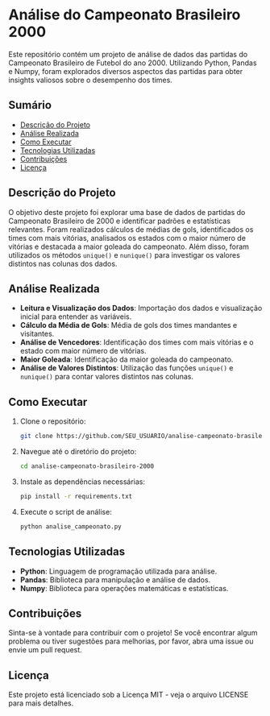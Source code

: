 # Análise do Campeonato Brasileiro 2000

Este repositório contém um projeto de análise de dados das partidas do Campeonato Brasileiro de Futebol do ano 2000. Utilizando Python, Pandas e Numpy, foram explorados diversos aspectos das partidas para obter insights valiosos sobre o desempenho dos times.

## Sumário

- [Descrição do Projeto](#descrição-do-projeto)
- [Análise Realizada](#análise-realizada)
- [Como Executar](#como-executar)
- [Tecnologias Utilizadas](#tecnologias-utilizadas)
- [Contribuições](#contribuições)
- [Licença](#licença)

## Descrição do Projeto

O objetivo deste projeto foi explorar uma base de dados de partidas do Campeonato Brasileiro de 2000 e identificar padrões e estatísticas relevantes. Foram realizados cálculos de médias de gols, identificados os times com mais vitórias, analisados os estados com o maior número de vitórias e destacada a maior goleada do campeonato. Além disso, foram utilizados os métodos `unique()` e `nunique()` para investigar os valores distintos nas colunas dos dados.

## Análise Realizada

- **Leitura e Visualização dos Dados**: Importação dos dados e visualização inicial para entender as variáveis.
- **Cálculo da Média de Gols**: Média de gols dos times mandantes e visitantes.
- **Análise de Vencedores**: Identificação dos times com mais vitórias e o estado com maior número de vitórias.
- **Maior Goleada**: Identificação da maior goleada do campeonato.
- **Análise de Valores Distintos**: Utilização das funções `unique()` e `nunique()` para contar valores distintos nas colunas.

## Como Executar

1. Clone o repositório:
   ```bash
   git clone https://github.com/SEU_USUARIO/analise-campeonato-brasileiro-2000.git
2. Navegue até o diretório do projeto:
    ```bash
    cd analise-campeonato-brasileiro-2000
3. Instale as dependências necessárias:
    ```bash
    pip install -r requirements.txt
4. Execute o script de análise:
    ```bash
    python analise_campeonato.py

## Tecnologias Utilizadas
 - **Python**: Linguagem de programação utilizada para análise.
 - **Pandas**: Biblioteca para manipulação e análise de dados.
 - **Numpy**: Biblioteca para operações matemáticas e estatísticas.

## Contribuições
Sinta-se à vontade para contribuir com o projeto! Se você encontrar algum problema ou tiver sugestões para melhorias, por favor, abra uma issue ou envie um pull request.

## Licença
Este projeto está licenciado sob a Licença MIT - veja o arquivo LICENSE para mais detalhes.
